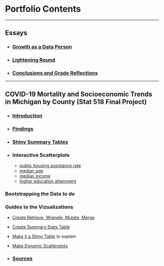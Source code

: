 # Portfolio Contents


***


## **Essays**
- ### [Growth as a Data Person](https://github.com/BrookemWalters/BrookemWalters-Portfolio/blob/main/Essays/Growth%20As%20A%20Data%20Person.md#growth-as-a-data-person) 
- ### [Lightening Round](https://github.com/BrookemWalters/BrookemWalters-Portfolio/blob/main/Essays/Lightening%20Round.md#lightening-round)
- ### [Conclusions and Grade Reflections](https://github.com/BrookemWalters/BrookemWalters-Portfolio/blob/main/Essays/Conclusion%20%26%20Grade%20Reflections.md#conclusion--grade-reflections)


***


##  **COVID-19 Mortality and Socioeconomic Trends in Michigan by County (Stat 518 Final Project)**

- ### [Introduction](https://github.com/BrookemWalters/BrookemWalters-Portfolio/blob/main/Stats%20518%20Final%20Project/Introduction.md#introduction-to-michigan-counties-in-a-pandemic)
- ### [Findings](https://github.com/BrookemWalters/BrookemWalters-Portfolio/blob/main/Stats%20518%20Final%20Project/Summary%20of%20Findings.md#covid-19-mortality-and-socioeconomic-trends-in-michigan-by-county)

- ### [Shiny Summary Tables](https://073308-brooke.shinyapps.io/MIShiny/)
- ### Interactive Scatterplots
   - [public housing assistance rate](https://rpubs.com/ekoorb03/plots_pubassistance)
   - [median age](https://rpubs.com/ekoorb03/plots_medianage)
   - [median income](https://rpubs.com/ekoorb03/plots_income)
   - [higher education attainment](https://rpubs.com/ekoorb03/plots_education)


### **Bootstrapping the Data** *to do*

### **Guides to the Vizualizations**
  - [Create Retrieve, Wrangle, Mutate, Merge](https://rpubs.com/ekoorb03/Guides_Create_Covid_Census)
  
  - [Create Summary Stats Table](http://rpubs.com/ekoorb03/Guides_Summary_Stats)

  - [Make it a Shiny Table]() *to explain*

  - [Make Dynamic Scatterplots](https://rpubs.com/ekoorb03/Guides_Scatter_Plots)
  
- ### [Sources](https://github.com/BrookemWalters/BrookemWalters-Portfolio/blob/main/Stats%20518%20Final%20Project/Sources/sources.md#sources)

